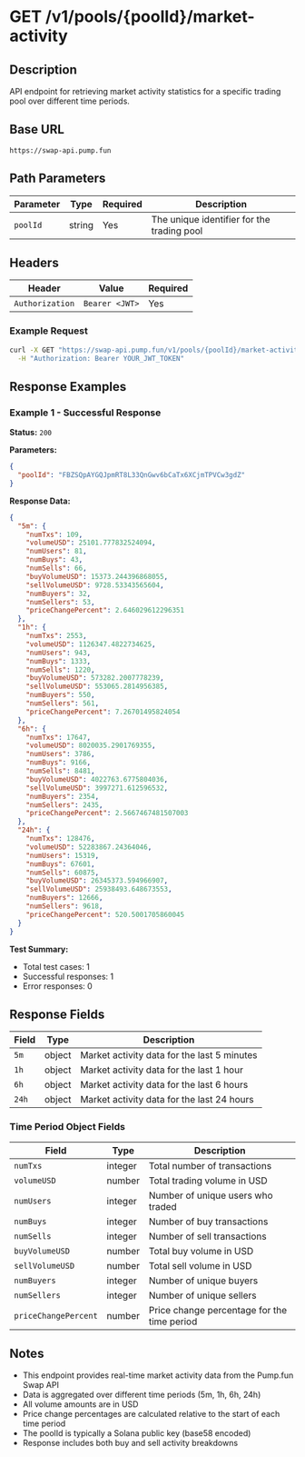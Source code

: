 # GET /v1/pools/{poolId}/market-activity

## Description
API endpoint for retrieving market activity statistics for a specific trading pool over different time periods.

## Base URL
`https://swap-api.pump.fun`

## Path Parameters
| Parameter | Type | Required | Description |
|-----------|------|----------|-------------|
| `poolId` | string | Yes | The unique identifier for the trading pool |

## Headers
| Header | Value | Required |
|--------|-------|----------|
| `Authorization` | `Bearer <JWT>` | Yes |

### Example Request
```bash
curl -X GET "https://swap-api.pump.fun/v1/pools/{poolId}/market-activity" \
  -H "Authorization: Bearer YOUR_JWT_TOKEN"
```

## Response Examples

### Example 1 - Successful Response
**Status:** `200`

**Parameters:**
```json
{
  "poolId": "FBZSQpAYGQJpmRT8L33QnGwv6bCaTx6XCjmTPVCw3gdZ"
}
```

**Response Data:**
```json
{
  "5m": {
    "numTxs": 109,
    "volumeUSD": 25101.777832524094,
    "numUsers": 81,
    "numBuys": 43,
    "numSells": 66,
    "buyVolumeUSD": 15373.244396868055,
    "sellVolumeUSD": 9728.53343565604,
    "numBuyers": 32,
    "numSellers": 53,
    "priceChangePercent": 2.646029612296351
  },
  "1h": {
    "numTxs": 2553,
    "volumeUSD": 1126347.4822734625,
    "numUsers": 943,
    "numBuys": 1333,
    "numSells": 1220,
    "buyVolumeUSD": 573282.2007778239,
    "sellVolumeUSD": 553065.2814956385,
    "numBuyers": 550,
    "numSellers": 561,
    "priceChangePercent": 7.26701495824054
  },
  "6h": {
    "numTxs": 17647,
    "volumeUSD": 8020035.2901769355,
    "numUsers": 3786,
    "numBuys": 9166,
    "numSells": 8481,
    "buyVolumeUSD": 4022763.6775804036,
    "sellVolumeUSD": 3997271.612596532,
    "numBuyers": 2354,
    "numSellers": 2435,
    "priceChangePercent": 2.5667467481507003
  },
  "24h": {
    "numTxs": 128476,
    "volumeUSD": 52283867.24364046,
    "numUsers": 15319,
    "numBuys": 67601,
    "numSells": 60875,
    "buyVolumeUSD": 26345373.594966907,
    "sellVolumeUSD": 25938493.648673553,
    "numBuyers": 12666,
    "numSellers": 9618,
    "priceChangePercent": 520.5001705860045
  }
}
```

**Test Summary:**
- Total test cases: 1
- Successful responses: 1
- Error responses: 0

## Response Fields
| Field | Type | Description |
|-------|------|-------------|
| `5m` | object | Market activity data for the last 5 minutes |
| `1h` | object | Market activity data for the last 1 hour |
| `6h` | object | Market activity data for the last 6 hours |
| `24h` | object | Market activity data for the last 24 hours |

### Time Period Object Fields
| Field | Type | Description |
|-------|------|-------------|
| `numTxs` | integer | Total number of transactions |
| `volumeUSD` | number | Total trading volume in USD |
| `numUsers` | integer | Number of unique users who traded |
| `numBuys` | integer | Number of buy transactions |
| `numSells` | integer | Number of sell transactions |
| `buyVolumeUSD` | number | Total buy volume in USD |
| `sellVolumeUSD` | number | Total sell volume in USD |
| `numBuyers` | integer | Number of unique buyers |
| `numSellers` | integer | Number of unique sellers |
| `priceChangePercent` | number | Price change percentage for the time period |

## Notes
- This endpoint provides real-time market activity data from the Pump.fun Swap API
- Data is aggregated over different time periods (5m, 1h, 6h, 24h)
- All volume amounts are in USD
- Price change percentages are calculated relative to the start of each time period
- The poolId is typically a Solana public key (base58 encoded)
- Response includes both buy and sell activity breakdowns
